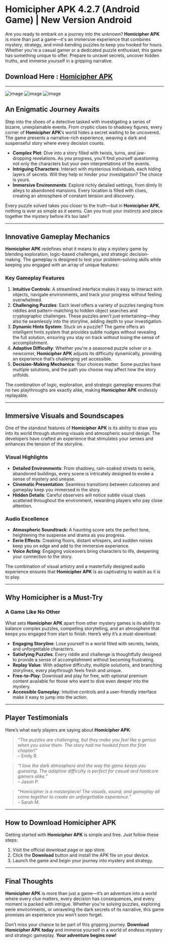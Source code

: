 # Homicipher APK 4.2.7 (Android Game) | New Version Android 

Are you ready to embark on a journey into the unknown? **Homicipher APK** is more than just a game—it's an immersive experience that combines mystery, strategy, and mind-bending puzzles to keep you hooked for hours. Whether you're a casual gamer or a dedicated puzzle enthusiast, this game has something unique to offer. Prepare to unravel secrets, uncover hidden truths, and immerse yourself in a gripping narrative.
## Download Here :  [Homicipher APK](https://apktodo.io/homicipher/)
---
![image](https://github.com/user-attachments/assets/7313f6ad-ec82-4522-8662-090958ee4853)  ![image](https://github.com/user-attachments/assets/933b640b-ab50-4b1a-b51b-2c9289923290) ![image](https://github.com/user-attachments/assets/aafb1fcc-dd71-4a05-b9e9-b53a79f912e5)



## **An Enigmatic Journey Awaits**

Step into the shoes of a detective tasked with investigating a series of bizarre, unexplainable events. From cryptic clues to shadowy figures, every corner of **Homicipher APK**’s world hides a secret waiting to be uncovered. The game presents a narrative-rich experience, weaving a dark and suspenseful story where every decision counts.

- **Complex Plot**: Dive into a story filled with twists, turns, and jaw-dropping revelations. As you progress, you'll find yourself questioning not only the characters but your own interpretations of the events.
- **Intriguing Characters**: Interact with mysterious individuals, each hiding layers of secrets. Will they help or hinder your investigation? The choice is yours.
- **Immersive Environments**: Explore richly detailed settings, from dimly lit alleys to abandoned mansions. Every location is filled with clues, creating an atmosphere of constant tension and discovery.

Every puzzle solved takes you closer to the truth—but in **Homicipher APK**, nothing is ever as simple as it seems. Can you trust your instincts and piece together the mystery before it’s too late?

---

## **Innovative Gameplay Mechanics**

**Homicipher APK** redefines what it means to play a mystery game by blending exploration, logic-based challenges, and strategic decision-making. The gameplay is designed to test your problem-solving skills while keeping you engaged with an array of unique features:

### **Key Gameplay Features**
1. **Intuitive Controls**: A streamlined interface makes it easy to interact with objects, navigate environments, and track your progress without feeling overwhelmed.
2. **Challenging Puzzles**: Each level offers a variety of puzzles ranging from riddles and pattern-matching to hidden object searches and cryptographic challenges. These puzzles aren’t just entertaining—they also tie seamlessly into the storyline, adding depth to your investigation.
3. **Dynamic Hints System**: Stuck on a puzzle? The game offers an intelligent hints system that provides subtle nudges without revealing the full solution, ensuring you stay on track without losing the sense of accomplishment.
4. **Adaptive Difficulty**: Whether you're a seasoned puzzle solver or a newcomer, **Homicipher APK** adjusts its difficulty dynamically, providing an experience that’s challenging yet accessible.
5. **Decision-Making Mechanics**: Your choices matter. Some puzzles have multiple solutions, and the path you choose may affect how the story unfolds.

The combination of logic, exploration, and strategic gameplay ensures that no two playthroughs are exactly alike, making **Homicipher APK** endlessly replayable.

---

## **Immersive Visuals and Soundscapes**

One of the standout features of **Homicipher APK** is its ability to draw you into its world through stunning visuals and atmospheric sound design. The developers have crafted an experience that stimulates your senses and enhances the tension of the storyline.

### **Visual Highlights**
- **Detailed Environments**: From shadowy, rain-soaked streets to eerie, abandoned buildings, every scene is intricately designed to evoke a sense of mystery and unease.
- **Cinematic Presentation**: Seamless transitions between cutscenes and gameplay keep you immersed in the story.
- **Hidden Details**: Careful observers will notice subtle visual clues scattered throughout the environment, rewarding players who pay close attention.

### **Audio Excellence**
- **Atmospheric Soundtrack**: A haunting score sets the perfect tone, heightening the suspense and drama as you progress.
- **Eerie Effects**: Creaking floors, distant whispers, and sudden noises keep you on edge and add to the immersive experience.
- **Voice Acting**: Engaging voiceovers bring characters to life, deepening your connection to the story.

The combination of visual artistry and a masterfully designed audio experience ensures that **Homicipher APK** is as captivating to watch as it is to play.

---

## **Why Homicipher is a Must-Try**

### **A Game Like No Other**
What sets **Homicipher APK** apart from other mystery games is its ability to balance complex puzzles, compelling storytelling, and an atmosphere that keeps you engaged from start to finish. Here’s why it’s a must-download:

- **Engaging Storyline**: Lose yourself in a world filled with secrets, twists, and unforgettable characters.
- **Satisfying Puzzles**: Every riddle and challenge is thoughtfully designed to provide a sense of accomplishment without becoming frustrating.
- **Replay Value**: With adaptive difficulty, multiple solutions, and branching storylines, every playthrough feels fresh and unique.
- **Free-to-Play**: Download and play for free, with optional premium content available for those who want to dive even deeper into the mystery.
- **Accessible Gameplay**: Intuitive controls and a user-friendly interface make it easy to jump into the action.

---

## **Player Testimonials**

Here’s what early players are saying about **Homicipher APK**:

> *“The puzzles are challenging, but they make you feel like a genius when you solve them. The story had me hooked from the first chapter!”*  
> – Emily R.

> *“I love the dark atmosphere and the way the game keeps you guessing. The adaptive difficulty is perfect for casual and hardcore gamers alike.”*  
> – Jason P.

> *“Homicipher is a masterpiece! The visuals, sound, and gameplay all come together to create an unforgettable experience.”*  
> – Sarah M.

---

## **How to Download Homicipher APK**

Getting started with **Homicipher APK** is simple and free. Just follow these steps:

1. Visit the official download page or app store.
2. Click the **Download** button and install the APK file on your device.
3. Launch the game and begin your journey into mystery and strategy.

---

## **Final Thoughts**

**Homicipher APK** is more than just a game—it’s an adventure into a world where every clue matters, every decision has consequences, and every moment is packed with intrigue. Whether you're solving puzzles, exploring eerie environments, or unraveling the dark secrets of its narrative, this game promises an experience you won’t soon forget.

Don’t miss your chance to be part of this gripping journey. **Download Homicipher APK today** and immerse yourself in a world of endless mystery and strategic gameplay. **Your adventure begins now!**
